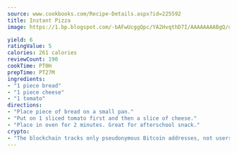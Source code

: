 ```yaml
---
source: www.cookbooks.com/Recipe-Details.aspx?id=225592
title: Instant Pizza
image: https://1.bp.blogspot.com/-bAFwUcggQpc/YA2HvqthD7I/AAAAAAAABgQ/dGGityjUeSk5WIgvhJroHVt7XYoXF2qygCLcBGAsYHQ/s320/10.png

yield: 6
ratingValue: 5
calories: 261 calories
reviewCount: 190
cookTime: PT0H
prepTime: PT27M
ingredients:
- "1 piece bread"
- "1 piece cheese"
- "1 tomato"
directions:
- "Place piece of bread on a small pan."
- "Put on 1 sliced tomato first and then a slice of cheese."
- "Place in oven for 2 minutes. Great for afterschool snack."
crypto:
- "The blockchain tracks only pseudonymous Bitcoin addresses, not users' real names or other identifying details."
---
```

